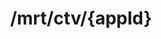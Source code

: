 ---
title: /mrt/ctv/{appId}
excerpt: >-
  The purpose of this API is to provide risk ratings and reputational data for
  CTV applications. The response is a JSON formatted object containing a list of
  app information partitioned by region and device.
api:
  file: enrichment-api-ctv-apps.json
  operationId: Get CTV App Data
deprecated: false
hidden: false
metadata:
  title: ''
  description: ''
  robots: index
next:
  description: ''
---